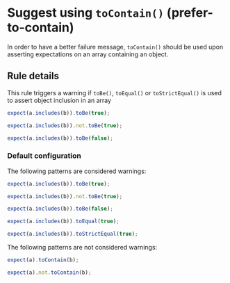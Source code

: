 # Suggest using `toContain()` (prefer-to-contain)

In order to have a better failure message, `toContain()` should be used upon
asserting expectations on an array containing an object.

## Rule details

This rule triggers a warning if `toBe()`, `toEqual()` or `toStrictEqual()` is
used to assert object inclusion in an array

```js
expect(a.includes(b)).toBe(true);
```

```js
expect(a.includes(b)).not.toBe(true);
```

```js
expect(a.includes(b)).toBe(false);
```

### Default configuration

The following patterns are considered warnings:

```js
expect(a.includes(b)).toBe(true);

expect(a.includes(b)).not.toBe(true);

expect(a.includes(b)).toBe(false);

expect(a.includes(b)).toEqual(true);

expect(a.includes(b)).toStrictEqual(true);
```

The following patterns are not considered warnings:

```js
expect(a).toContain(b);

expect(a).not.toContain(b);
```
